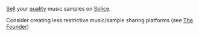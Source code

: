 [Sell][1] your [quality][2] music samples on [Splice][3].

Consider creating less restrictive music/sample sharing platforms (see [The
Founder][4])

[1]: https://support.splice.com/hc/en-us/articles/115006379848-Where-can-I-submit-my-own-samples-or-sample-packs-
[2]: https://splice.com/blog/splice-sounds-quality-principles/
[3]: https://splice.com/
[4]: the-founder.html
